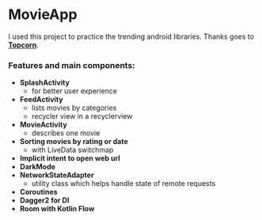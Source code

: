 # MovieApp

I used this project to practice the trending android libraries. Thanks goes to [**Topcorn**](https://github.com/theapache64/topcorn).

### Features and main components:
- **SplashActivity**
  - for better user experience
- **FeedActivity**
  - lists movies by categories
  - recycler view in a recyclerview
- **MovieActivity**
  - describes one movie
- **Sorting movies by rating or date**
  - with LiveData switchmap
- **Implicit intent to open web url**
- **DarkMode**
- **NetworkStateAdapter**
  - utility class which helps handle state of remote requests
- **Coroutines**
- **Dagger2 for DI**
- **Room with Kotlin Flow**
